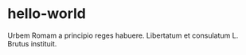 # hello-world

Urbem Romam a principio reges habuere. Libertatum et consulatum L. Brutus instituit.
